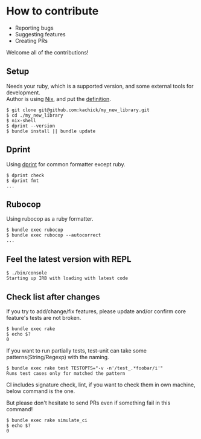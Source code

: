 # How to contribute

- Reporting bugs
- Suggesting features
- Creating PRs

Welcome all of the contributions!

## Setup

Needs your ruby, which is a supported version, and some external tools for development.\
Author is using [Nix](https://nixos.org/), and put the [definition](flake.nix).

```console
$ git clone git@github.com:kachick/my_new_library.git
$ cd ./my_new_library
$ nix-shell
$ dprint --version
$ bundle install || bundle update
```

## Dprint

Using [dprint](https://dprint.dev/) for common formatter except ruby.

```console
$ dprint check
$ dprint fmt
...
```

## Rubocop

Using rubocop as a ruby formatter.

```console
$ bundle exec rubocop
$ bundle exec rubocop --autocorrect
...
```

## Feel the latest version with REPL

```console
$ ./bin/console
Starting up IRB with loading with latest code
```

## Check list after changes

If you try to add/change/fix features, please update and/or confirm core feature's tests are not broken.

```console
$ bundle exec rake
$ echo $?
0
```

If you want to run partially tests, test-unit can take some patterns(String/Regexp) with the naming.

```console
$ bundle exec rake test TESTOPTS="-v -n'/test_.*foobar/i'"
Runs test cases only for matched the pattern
```

CI includes signature check, lint, if you want to check them in own machine, below command is the one.

But please don't hesitate to send PRs even if something fail in this command!

```console
$ bundle exec rake simulate_ci
$ echo $?
0
```
